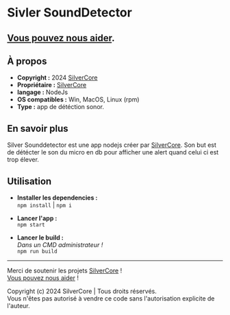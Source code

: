 # Sivler SoundDetector
[Vous pouvez nous aider](https://tipeee.com/silverdium).
---

## À propos
- **Copyright :** 2024 [SilverCore](https://core.silverdium.fr)
- **Propriétaire :** [SilverCore](https://core.silverdium.fr)
- **langage :** NodeJs
- **OS compatibles :** Win, MacOS, Linux (rpm)
- **Type :** app de détéction sonor.

## En savoir plus
Silver Sounddetector est une app nodejs créer par [SilverCore](https://core.silverdium.fr).
Son but est de détécter le son du micro en db pour afficher une alert quand celui ci est trop élever.

## Utilisation

- **Installer les dependencies :**<br>
  ```npm install``` | ```npm i``` <br>

- **Lancer l'app :**<br>
  ```npm start```<br>

- **Lancer le build :**<br>
  *Dans un CMD administrateur !*<br>
  ```npm run build```<br>

---
Merci de soutenir les projets [SilverCore](https://core.silverdium.fr) !<br>
[Vous pouvez nous aider](https://tipeee.com/silverdium) !<br>

Copyright (c) 2024 SilverCore | Tous droits réservés.<br>
Vous n'êtes pas autorisé à vendre ce code sans l'autorisation explicite de l'auteur.
